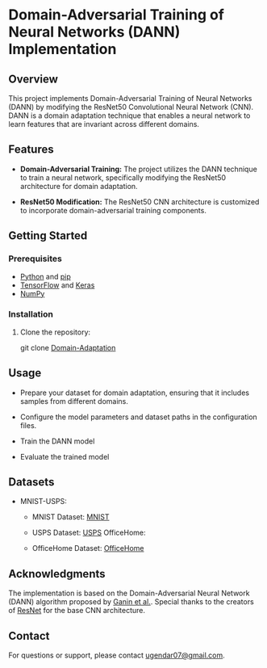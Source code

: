 # Domain-Adversarial Training of Neural Networks (DANN) Implementation

## Overview

This project implements Domain-Adversarial Training of Neural Networks (DANN) by modifying the ResNet50 Convolutional Neural Network (CNN). DANN is a domain adaptation technique that enables a neural network to learn features that are invariant across different domains.

## Features

- **Domain-Adversarial Training:** The project utilizes the DANN technique to train a neural network, specifically modifying the ResNet50 architecture for domain adaptation.

- **ResNet50 Modification:** The ResNet50 CNN architecture is customized to incorporate domain-adversarial training components.

## Getting Started

### Prerequisites

- [Python](https://www.python.org/) and [pip](https://pip.pypa.io/)
- [TensorFlow](https://www.tensorflow.org/) and [Keras](https://keras.io/)
- [NumPy](https://numpy.org/)

### Installation

1. Clone the repository:

   git clone [Domain-Adaptation](https://github.com/ugendar07/Domain-Adaptation.git)

## Usage
- Prepare your dataset for domain adaptation, ensuring that it includes samples from different domains.

- Configure the model parameters and dataset paths in the configuration files.

- Train the DANN model
  
- Evaluate the trained model


## Datasets
- MNIST-USPS:

  - MNIST Dataset: [MNIST](https://www.csie.ntu.edu.tw/~cjlin/libsvmtools/datasets/multiclass.html#mnist)
  - USPS Dataset: [USPS](https://www.csie.ntu.edu.tw/~cjlin/libsvmtools/datasets/multiclass.html#mnist)
OfficeHome:

  - OfficeHome Dataset: [OfficeHome](https://www.hemanthdv.org/officeHomeDataset.html)
 
## Acknowledgments
The implementation is based on the Domain-Adversarial Neural Network (DANN) algorithm proposed by [ Ganin et al.](https://arxiv.org/abs/1505.07818).
Special thanks to the creators of [ResNet](https://arxiv.org/abs/1512.03385) for the base CNN architecture.


## Contact
For questions or support, please contact ugendar07@gmail.com.
